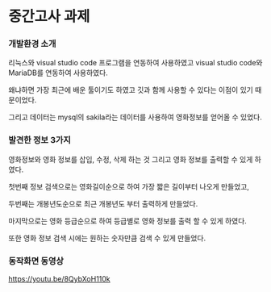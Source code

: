 # 중간고사 과제

### 개발환경 소개

리눅스와 visual studio code 프로그램을 연동하여 사용하였고 visual studio code와 MariaDB를 연동하여 사용하였다. 

왜냐하면 가장 최근에 배운 툴이기도 하였고 깃과 함께 사용할 수 있다는 이점이 있기 때문이었다.

그리고 데이터는 mysql의 sakila라는 데이터를 사용하여 영화정보를 얻어올 수 있었다.


### 발견한 정보 3가지

영화정보와 영화 정보를 삽입, 수정, 삭제 하는 것 그리고 영화 정보를 출력할 수 있게 하였다.

첫번째 정보 검색으로는 영화길이순으로 하여 가장 짧은 길이부터 나오게 만들었고,

두번째는 개봉년도순으로 최근 개봉년도 부터 출력하게 만들었다.

마지막으로는 영화 등급순으로 하여 등급별로 영화 정보를 출력 할 수 있게 하였다.

또한 영화 정보 검색 시에는 원하는 숫자만큼 검색 수 있게 만들었다.


### 동작화면 동영상

https://youtu.be/8QybXoH110k
